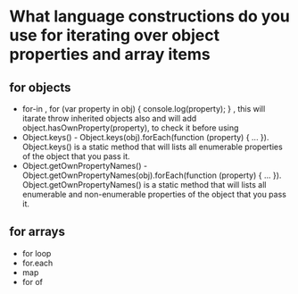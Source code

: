 # What language constructions do you use for iterating over object properties and array items
## for objects
- for-in , for (var property in obj) { console.log(property); } , this will itarate throw inherited objects also and will add object.hasOwnProperty(property), to check it before using 
- Object.keys() - Object.keys(obj).forEach(function (property) { ... }). Object.keys() is a static method that will lists all enumerable properties of the object that you pass it.
- Object.getOwnPropertyNames() - Object.getOwnPropertyNames(obj).forEach(function (property) { ... }). Object.getOwnPropertyNames() is a static method that will lists all enumerable and non-enumerable properties of the object that you pass it.
## for arrays
- for loop
- for.each
- map
- for of
